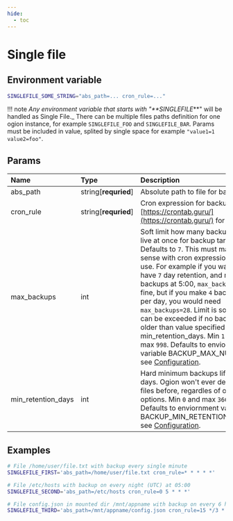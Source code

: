 ```yaml
---
hide:
  - toc
---
```


# Single file

## Environment variable

```bash
SINGLEFILE_SOME_STRING="abs_path=... cron_rule=..."
```

!!! note
_Any environment variable that starts with "\*\*SINGLEFILE_\*\*" will be handled as Single File.\_ There can be multiple files paths definition for one ogion instance, for example `SINGLEFILE_FOO` and `SINGLEFILE_BAR`. Params must be included in value, splited by single space for example `"value1=1 value2=foo"`.

## Params

| Name               | Type                 | Description                                                                                                                                                                                                                                                                                                                                                                                                                                                                                                                                 | Default                   |
| :----------------- | :------------------- | :------------------------------------------------------------------------------------------------------------------------------------------------------------------------------------------------------------------------------------------------------------------------------------------------------------------------------------------------------------------------------------------------------------------------------------------------------------------------------------------------------------------------------------------ | :------------------------ |
| abs_path           | string[**requried**] | Absolute path to file for backup.                                                                                                                                                                                                                                                                                                                                                                                                                                                                                                           | -                         |
| cron_rule          | string[**requried**] | Cron expression for backups, see [https://crontab.guru/](https://crontab.guru/) for help.                                                                                                                                                                                                                                                                                                                                                                                                                                                   | -                         |
| max_backups        | int                  | Soft limit how many backups can live at once for backup target. Defaults to `7`. This must makes sense with cron expression you use. For example if you want to have `7` day retention, and make backups at 5:00, `max_backups=7` is fine, but if you make `4` backups per day, you would need `max_backups=28`. Limit is soft and can be exceeded if no backup is older than value specified in min_retention_days. Min `1` and max `998`. Defaults to enviornment variable BACKUP_MAX_NUMBER, see [Configuration](./../configuration.md). | BACKUP_MAX_NUMBER         |
| min_retention_days | int                  | Hard minimum backups lifetime in days. Ogion won't ever delete files before, regardles of other options. Min `0` and max `36600`. Defaults to enviornment variable BACKUP_MIN_RETENTION_DAYS, see [Configuration](./../configuration.md).                                                                                                                                                                                                                                                                                                   | BACKUP_MIN_RETENTION_DAYS |

## Examples

```bash
# File /home/user/file.txt with backup every single minute
SINGLEFILE_FIRST='abs_path=/home/user/file.txt cron_rule=* * * * *'

# File /etc/hosts with backup on every night (UTC) at 05:00
SINGLEFILE_SECOND='abs_path=/etc/hosts cron_rule=0 5 * * *'

# File config.json in mounted dir /mnt/appname with backup on every 6 hours at '15 with max number of backups of 20
SINGLEFILE_THIRD='abs_path=/mnt/appname/config.json cron_rule=15 */3 * * * max_backups=20'
```

<br>
<br>
